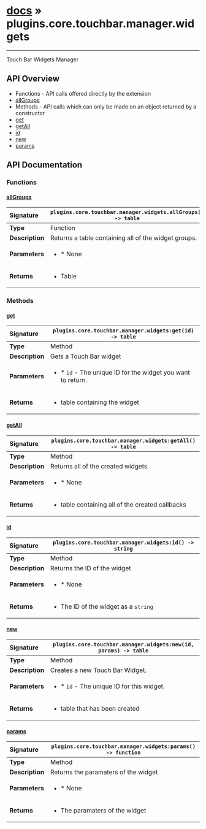 # [docs](index.md) » plugins.core.touchbar.manager.widgets
---

Touch Bar Widgets Manager

## API Overview
* Functions - API calls offered directly by the extension
 * [allGroups](#allgroups)
* Methods - API calls which can only be made on an object returned by a constructor
 * [get](#get)
 * [getAll](#getall)
 * [id](#id)
 * [new](#new)
 * [params](#params)

## API Documentation

### Functions

#### [allGroups](#allgroups)
| <span style="float: left;">**Signature**</span> | <span style="float: left;">`plugins.core.touchbar.manager.widgets.allGroups() -> table` </span>                                                          |
| -----------------------------------------------------|---------------------------------------------------------------------------------------------------------|
| **Type**                                             | Function                                                                                         |
| **Description**                                      | Returns a table containing all of the widget groups.                                                                                         |
| **Parameters**                                       | <ul><li>* None</li></ul> |
| **Returns**                                          | <ul><li>Table</li></ul>          |

### Methods

#### [get](#get)
| <span style="float: left;">**Signature**</span> | <span style="float: left;">`plugins.core.touchbar.manager.widgets:get(id) -> table` </span>                                                          |
| -----------------------------------------------------|---------------------------------------------------------------------------------------------------------|
| **Type**                                             | Method                                                                                         |
| **Description**                                      | Gets a Touch Bar widget                                                                                         |
| **Parameters**                                       | <ul><li>* `id`      - The unique ID for the widget you want to return.</li></ul> |
| **Returns**                                          | <ul><li>table containing the widget</li></ul>          |

#### [getAll](#getall)
| <span style="float: left;">**Signature**</span> | <span style="float: left;">`plugins.core.touchbar.manager.widgets:getAll() -> table` </span>                                                          |
| -----------------------------------------------------|---------------------------------------------------------------------------------------------------------|
| **Type**                                             | Method                                                                                         |
| **Description**                                      | Returns all of the created widgets                                                                                         |
| **Parameters**                                       | <ul><li>* None</li></ul> |
| **Returns**                                          | <ul><li>table containing all of the created callbacks</li></ul>          |

#### [id](#id)
| <span style="float: left;">**Signature**</span> | <span style="float: left;">`plugins.core.touchbar.manager.widgets:id() -> string` </span>                                                          |
| -----------------------------------------------------|---------------------------------------------------------------------------------------------------------|
| **Type**                                             | Method                                                                                         |
| **Description**                                      | Returns the ID of the widget                                                                                         |
| **Parameters**                                       | <ul><li>* None</li></ul> |
| **Returns**                                          | <ul><li>The ID of the widget as a `string`</li></ul>          |

#### [new](#new)
| <span style="float: left;">**Signature**</span> | <span style="float: left;">`plugins.core.touchbar.manager.widgets:new(id, params) -> table` </span>                                                          |
| -----------------------------------------------------|---------------------------------------------------------------------------------------------------------|
| **Type**                                             | Method                                                                                         |
| **Description**                                      | Creates a new Touch Bar Widget.                                                                                         |
| **Parameters**                                       | <ul><li>* `id`      - The unique ID for this widget.</li></ul> |
| **Returns**                                          | <ul><li>table that has been created</li></ul>          |

#### [params](#params)
| <span style="float: left;">**Signature**</span> | <span style="float: left;">`plugins.core.touchbar.manager.widgets:params() -> function` </span>                                                          |
| -----------------------------------------------------|---------------------------------------------------------------------------------------------------------|
| **Type**                                             | Method                                                                                         |
| **Description**                                      | Returns the paramaters of the widget                                                                                         |
| **Parameters**                                       | <ul><li>* None</li></ul> |
| **Returns**                                          | <ul><li>The paramaters of the widget</li></ul>          |

